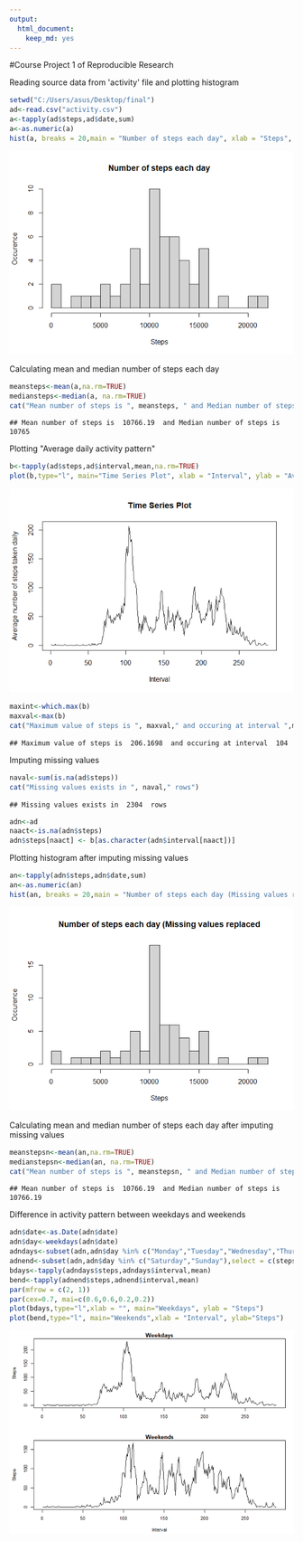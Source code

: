 ```yaml
---
output: 
  html_document: 
    keep_md: yes
---
```

#Course Project 1 of Reproducible Research

Reading source data from 'activity' file and plotting histogram

```r
setwd("C:/Users/asus/Desktop/final")
ad<-read.csv("activity.csv")
a<-tapply(ad$steps,ad$date,sum)
a<-as.numeric(a)
hist(a, breaks = 20,main = "Number of steps each day", xlab = "Steps", ylab = "Occurence")
```

![](PA1_template_files/figure-html/unnamed-chunk-1-1.png)<!-- -->

Calculating mean and median number of steps each day

```r
meansteps<-mean(a,na.rm=TRUE)
mediansteps<-median(a, na.rm=TRUE)
cat("Mean number of steps is ", meansteps, " and Median number of steps is ", mediansteps)
```

```
## Mean number of steps is  10766.19  and Median number of steps is  10765
```

Plotting "Average daily activity pattern"

```r
b<-tapply(ad$steps,ad$interval,mean,na.rm=TRUE)
plot(b,type="l", main="Time Series Plot", xlab = "Interval", ylab = "Average number of steps taken daily")
```

![](PA1_template_files/figure-html/unnamed-chunk-3-1.png)<!-- -->

```r
maxint<-which.max(b)
maxval<-max(b)
cat("Maximum value of steps is ", maxval," and occuring at interval ",maxint)
```

```
## Maximum value of steps is  206.1698  and occuring at interval  104
```

Imputing missing values

```r
naval<-sum(is.na(ad$steps))
cat("Missing values exists in ", naval," rows")
```

```
## Missing values exists in  2304  rows
```

```r
adn<-ad
naact<-is.na(adn$steps)
adn$steps[naact] <- b[as.character(adn$interval[naact])]
```

Plotting histogram after imputing missing values

```r
an<-tapply(adn$steps,adn$date,sum)
an<-as.numeric(an)
hist(an, breaks = 20,main = "Number of steps each day (Missing values replaced", xlab = "Steps", ylab = "Occurence")
```

![](PA1_template_files/figure-html/unnamed-chunk-5-1.png)<!-- -->

Calculating mean and median number of steps each day after imputing missing values

```r
meanstepsn<-mean(an,na.rm=TRUE)
medianstepsn<-median(an, na.rm=TRUE)
cat("Mean number of steps is ", meanstepsn, " and Median number of steps is ", medianstepsn)
```

```
## Mean number of steps is  10766.19  and Median number of steps is  10766.19
```

Difference in activity pattern between weekdays and weekends

```r
adn$date<-as.Date(adn$date)
adn$day<-weekdays(adn$date)
adndays<-subset(adn,adn$day %in% c("Monday","Tuesday","Wednesday","Thursday","Friday"),select = c(steps,interval))
adnend<-subset(adn,adn$day %in% c("Saturday","Sunday"),select = c(steps,interval))
bdays<-tapply(adndays$steps,adndays$interval,mean)
bend<-tapply(adnend$steps,adnend$interval,mean)
par(mfrow = c(2, 1))
par(cex=0.7, mai=c(0.6,0.6,0.2,0.2))
plot(bdays,type="l",xlab = "", main="Weekdays", ylab = "Steps")
plot(bend,type="l", main="Weekends",xlab = "Interval", ylab="Steps")
```

![](PA1_template_files/figure-html/unnamed-chunk-7-1.png)<!-- -->
